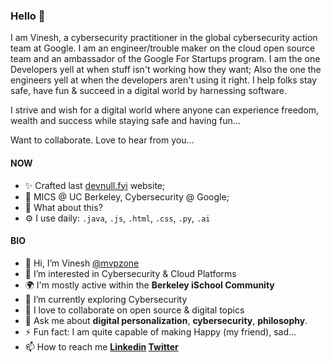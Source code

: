 ### Hello 👋

I am Vinesh, a cybersecurity practitioner in the global cybersecurity action team at Google. I am an engineer/trouble maker on the cloud open source team and an ambassador of the Google For Startups program. I am the one Developers yell at when stuff isn't working how they want; Also the one the engineers yell at when the developers aren't using it right. I help folks stay safe, have fun & succeed in a digital world by harnessing software.

I strive and wish for a digital world where anyone can experience freedom, wealth and success while staying safe and having fun…

Want to collaborate. Love to hear from you…

#### NOW

- ✨ Crafted last [devnull.fyi](https://devnull.fyi) website;
- 🏢 MICS @ UC Berkeley, Cybersecurity @ Google;
- 🍑 What about this?
- ⚙️ I use daily: `.java`, `.js`, `.html`, `.css`, `.py`, `.ai`

#### BIO

- 👋 Hi, I’m Vinesh [@mvpzone](https://github.com/mvpzone)
- 👀 I’m interested in Cybersecurity & Cloud Platforms
- 🌍 I'm mostly active within the **Berkeley iSchool Community**
- 🌱 I’m currently exploring Cybersecurity
- 💞️ I love to collaborate on open source & digital topics
- 💬 Ask me about **digital personalization**, **cybersecurity**, **philosophy**.
- ⚡ Fun fact: I am quite capable of making Happy (my friend), sad...
- 📫 How to reach me **[Linkedin](https://www.linkedin.com/in/vineshpm/) [Twitter](https://twitter.com/mvpzone)**

<!---
mvpzone/mvpzone is a ✨ special ✨ repository because its `README.md` (this file) appears on your GitHub profile.
You can click the Preview link to take a look at your changes.
--->
